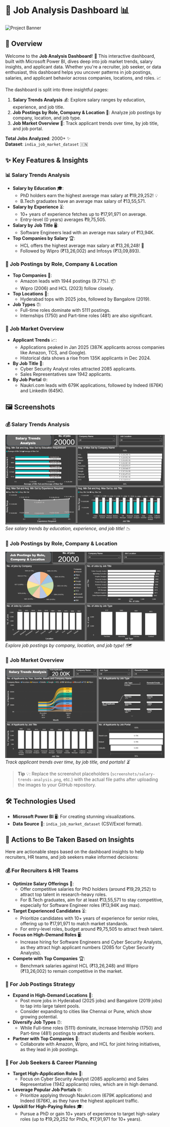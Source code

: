# 🌟 Job Analysis Dashboard 📊

![Project Banner](https://via.placeholder.com/1200x300.png?text=Job+Analysis+Dashboard+🚀) <!-- Replace with your project banner image if available -->

## 🎯 Overview

Welcome to the **Job Analysis Dashboard**! 🚀 This interactive dashboard, built with Microsoft Power BI, dives deep into job market trends, salary insights, and applicant data. Whether you're a recruiter, job seeker, or data enthusiast, this dashboard helps you uncover patterns in job postings, salaries, and applicant behavior across companies, locations, and roles. 📈

The dashboard is split into three insightful pages:
1. **Salary Trends Analysis** 💰: Explore salary ranges by education, experience, and job title.
2. **Job Postings by Role, Company & Location** 🏢: Analyze job postings by company, location, and job type.
3. **Job Market Overview** 📅: Track applicant trends over time, by job title, and job portal.

**Total Jobs Analyzed**: 2000+ ✨  
**Dataset**: `india_job_market_dataset` 🇮🇳

## ✨ Key Features & Insights

### 📊 Salary Trends Analysis
- **Salary by Education** 🎓: 
  - PhD holders earn the highest average max salary at ₹19,29,252! 💡
  - B.Tech graduates have an average max salary of ₹13,55,571.
- **Salary by Experience** ⏳:
  - 10+ years of experience fetches up to ₹17,91,971 on average.
  - Entry-level (0 years) averages ₹9,75,505.
- **Salary by Job Title** 🖥️:
  - Software Engineers lead with an average max salary of ₹13,94K.
- **Top Companies by Salary** 🏆:
  - HCL offers the highest average max salary at ₹13,26,248! 🥇
  - Followed by Wipro (₹13,26,002) and Infosys (₹13,09,893).

### 🏢 Job Postings by Role, Company & Location
- **Top Companies** 🏬:
  - Amazon leads with 1944 postings (9.77%). 📦
  - Wipro (2006) and HCL (2023) follow closely.
- **Top Locations** 📍:
  - Hyderabad tops with 2025 jobs, followed by Bangalore (2019).
- **Job Types** ⏰:
  - Full-time roles dominate with 5111 postings.
  - Internships (1750) and Part-time roles (481) are also significant.

### 📅 Job Market Overview
- **Applicant Trends** 📈:
  - Applications peaked in Jan 2025 (387K applicants across companies like Amazon, TCS, and Google).
  - Historical data shows a rise from 135K applicants in Dec 2024.
- **By Job Title** 💼:
  - Cyber Security Analyst roles attracted 2085 applicants.
  - Sales Representatives saw 1942 applicants.
- **By Job Portal** 🌐:
  - Naukri.com leads with 679K applications, followed by Indeed (676K) and LinkedIn (645K).

## 🖼️ Screenshots

### 💰 Salary Trends Analysis
![Salary Trends Analysis](screenshots/salary-trends-analysis.png)  
*See salary trends by education, experience, and job title! 📉*

### 🏢 Job Postings by Role, Company & Location
![Job Postings](screenshots/job-postings.png)  
*Explore job postings by company, location, and job type! 🗺️*

### 📅 Job Market Overview
![Job Market Overview](screenshots/job-market-overview.png)  
*Track applicant trends over time, by job title, and portals! ⏳*

> **Tip** 💡: Replace the screenshot placeholders (`screenshots/salary-trends-analysis.png`, etc.) with the actual file paths after uploading the images to your GitHub repository.

## 🛠️ Technologies Used

- **Microsoft Power BI** 🖥️: For creating stunning visualizations.
- **Data Source** 📂: `india_job_market_dataset` (CSV/Excel format).

## 🚀 Actions to Be Taken Based on Insights

Here are actionable steps based on the dashboard insights to help recruiters, HR teams, and job seekers make informed decisions:

### 💰 For Recruiters & HR Teams
- **Optimize Salary Offerings** 💸:
  - Offer competitive salaries for PhD holders (around ₹19,29,252) to attract top talent in research-heavy roles.
  - For B.Tech graduates, aim for at least ₹13,55,571 to stay competitive, especially for Software Engineer roles (₹13,94K avg max).
- **Target Experienced Candidates** ⏳:
  - Prioritize candidates with 10+ years of experience for senior roles, offering up to ₹17,91,971 to match market standards.
  - For entry-level roles, budget around ₹9,75,505 to attract fresh talent.
- **Focus on High-Demand Roles** 🖥️:
  - Increase hiring for Software Engineers and Cyber Security Analysts, as they attract high applicant numbers (2085 for Cyber Security Analysts).
- **Compete with Top Companies** 🏆:
  - Benchmark salaries against HCL (₹13,26,248) and Wipro (₹13,26,002) to remain competitive in the market.

### 🏢 For Job Postings Strategy
- **Expand in High-Demand Locations** 📍:
  - Post more jobs in Hyderabad (2025 jobs) and Bangalore (2019 jobs) to tap into large talent pools.
  - Consider expanding to cities like Chennai or Pune, which show growing potential.
- **Diversify Job Types** ⏰:
  - While Full-time roles (5111) dominate, increase Internship (1750) and Part-time (481) postings to attract students and flexible workers.
- **Partner with Top Companies** 🏬:
  - Collaborate with Amazon, Wipro, and HCL for joint hiring initiatives, as they lead in job postings.

### 📅 For Job Seekers & Career Planning
- **Target High-Application Roles** 💼:
  - Focus on Cyber Security Analyst (2085 applicants) and Sales Representative (1942 applicants) roles, which are in high demand.
- **Leverage Popular Job Portals** 🌐:
  - Prioritize applying through Naukri.com (679K applications) and Indeed (676K), as they have the highest applicant traffic.
- **Upskill for High-Paying Roles** 🎓:
  - Pursue a PhD or gain 10+ years of experience to target high-salary roles (up to ₹19,29,252 for PhDs, ₹17,91,971 for 10+ years).

